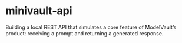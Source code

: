 # minivault-api
Building a local REST API that simulates a core feature of ModelVault’s product: receiving a prompt and returning a generated response.
